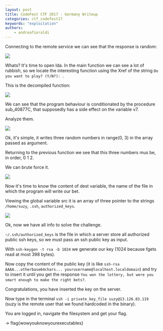 ```yaml
---
layout: post
title: CodeFest CTF 2017 - Germany Writeup
categories: ctf_codefest17
keywords: "exploitation"
authors:
    - andreafioraldi
---
```


Connecting to the remote service we can see that the response is random:

<img class="medium_img" src="{{ site-url }}/assets/codefest17/germany-1.png">

Whats? It's time to open Ida.
In the main function we can see a lot of rubbish, so we locate the interesting function using the Xref of the string `Do you want to play? (Y/N?): `.

This is the decompiled function:

<img class="medium_img" src="{{ site-url }}/assets/codefest17/germany-2.png">

We can see that the program behaviour is conditionated by the procedure sub_40877C, that supposedly has a side effect on the variable v7.

Analyze them.

<img class="medium_img" src="{{ site-url }}/assets/codefest17/germany-3.png">

Ok, it's simple, it writes three random numbers in range(0, 3) in the array passed as argument.

Returning to the previous function we see that this three numbers mus be, in order, 0 1 2.

We can brute force it.

<img class="medium_img" src="{{ site-url }}/assets/codefest17/germany-4.png">

Now it's time to know the content of dest variable, the name of the file in which the program will write our bet.

Viewing the global variable src it is an array of three pointer to the strings `/home/suzy`, `.ssh`, `authorized_keys`.

<img class="medium_img" src="{{ site-url }}/assets/codefest17/germany-5.png">

Ok, now we have all info to solve the challenge.

`~/.ssh/authorized_keys` is the file in which a server store all authorized public ssh keys, so we must pass an ssh public key as input.

With `ssh-keygen -t rsa -b 1024` we generate our key (1024 because fgets read at most 398 bytes).

Now copy the content of the public key (it is like `ssh-rsa AAAA...otherbase64chars... yourusername@localhost.localdomain`) and try to insert it until you get the response `You won the lottery, but were you smart enough to make the right bets?`.

Congratulations, you have inserted the key on the server.

Now type in the terminal `ssh -i private_key_file suzy@13.126.83.119` (suzy is the remote user that we found hardcoded in the binary).

You are logged in, navigate the filesystem and get your flag.

-> flag{wowyouknowyourexecutables}
